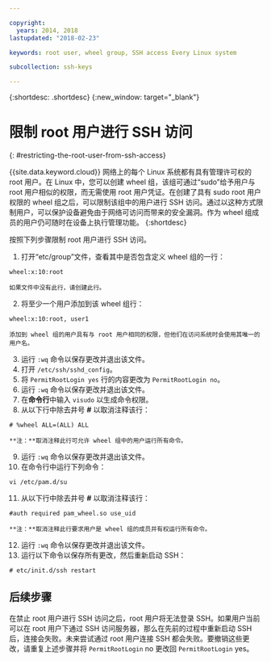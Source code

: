 ```yaml
---

copyright:
  years: 2014, 2018
lastupdated: "2018-02-23"

keywords: root user, wheel group, SSH access Every Linux system

subcollection: ssh-keys

---
```


{:shortdesc: .shortdesc}
{:new_window: target="_blank"}

# 限制 root 用户进行 SSH 访问
{: #restricting-the-root-user-from-ssh-access}

{{site.data.keyword.cloud}} 网络上的每个 Linux 系统都有具有管理许可权的 root 用户。在 Linux 中，您可以创建 wheel 组，该组可通过“sudo”给予用户与 root 用户相似的权限，而无需使用 root 用户凭证。在创建了具有 sudo root 用户权限的 wheel 组之后，可以限制该组中的用户进行 SSH 访问。通过以这种方式限制用户，可以保护设备避免由于网络可访问而带来的安全漏洞。作为 wheel 组成员的用户仍可随时在设备上执行管理功能。
{:shortdesc}

按照下列步骤限制 root 用户进行 SSH 访问。

1. 打开“etc/group”文件，查看其中是否包含定义 wheel 组的一行：
```
wheel:x:10:root
```

    如果文件中没有此行，请创建此行。

2. 将至少一个用户添加到该 wheel 组行：
```
wheel:x:10:root, user1
```

    添加到 wheel 组的用户具有与 root 用户相同的权限，但他们在访问系统时会使用其唯一的用户名。
3. 运行 `:wq` 命令以保存更改并退出该文件。
4. 打开 `/etc/ssh/sshd_config`。
5. 将 `PermitRootLogin yes` 行的内容更改为 `PermitRootLogin no`。
6. 运行 `:wq` 命令以保存更改并退出该文件。
7. 在**命令行**中输入 `visudo` 以生成命令权限。
8. 从以下行中除去井号 **#** 以取消注释该行：
```
# %wheel ALL=(ALL) ALL
```

    **注：**取消注释此行可允许 wheel 组中的用户运行所有命令。

9. 运行 `:wq` 命令以保存更改并退出该文件。
10. 在命令行中运行下列命令：
```
vi /etc/pam.d/su
```

11. 从以下行中除去井号 **#** 以取消注释该行：
```
#auth required pam_wheel.so use_uid
```

    **注：**取消注释此行要求用户是 wheel 组的成员并有权运行所有命令。
12. 运行 `:wq` 命令以保存更改并退出该文件。
13. 运行以下命令以保存所有更改，然后重新启动 SSH：
```
# etc/init.d/ssh restart
```

## 后续步骤

在禁止 root 用户进行 SSH 访问之后，root 用户将无法登录 SSH。如果用户当前可以在 root 用户下通过 SSH 访问服务器，那么在先前的过程中重新启动 SSH 后，连接会失败。未来尝试通过 root 用户连接 SSH 都会失败。要撤销这些更改，请重复上述步骤并将 `PermitRootLogin` no 更改回 `PermitRootLogin` yes。
